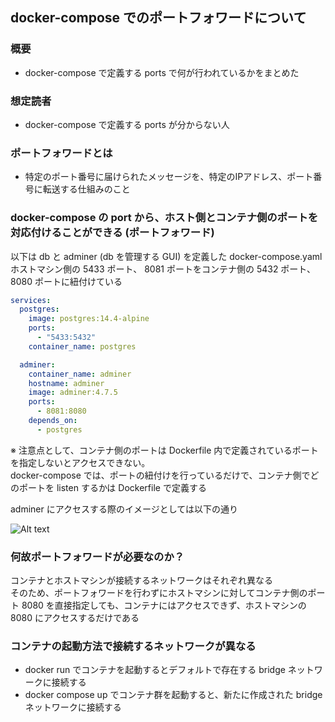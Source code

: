 ## docker-compose でのポートフォワードについて
### 概要
 - docker-compose で定義する ports で何が行われているかをまとめた

### 想定読者
 - docker-compose で定義する ports が分からない人

### ポートフォワードとは
 - 特定のポート番号に届けられたメッセージを、特定のIPアドレス、ポート番号に転送する仕組みのこと

### docker-compose の port から、ホスト側とコンテナ側のポートを対応付けることができる (ポートフォワード)
以下は db と adminer (db を管理する GUI) を定義した docker-compose.yaml  
ホストマシン側の 5433 ポート、 8081 ポートをコンテナ側の 5432 ポート、8080 ポートに紐付けている

```docker-compose:docker-compose.yaml
services:
  postgres:
    image: postgres:14.4-alpine
    ports:
      - "5433:5432"
    container_name: postgres

  adminer:
    container_name: adminer
    hostname: adminer
    image: adminer:4.7.5
    ports:
      - 8081:8080
    depends_on:
      - postgres
```

※ 注意点として、コンテナ側のポートは Dockerfile 内で定義されているポートを指定しないとアクセスできない。  
docker-compose では、ポートの紐付けを行っているだけで、コンテナ側でどのポートを listen するかは Dockerfile で定義する

adminer にアクセスする際のイメージとしては以下の通り

 ![Alt text](image.png)


### 何故ポートフォワードが必要なのか？
コンテナとホストマシンが接続するネットワークはそれぞれ異なる  
そのため、ポートフォワードを行わずにホストマシンに対してコンテナ側のポート 8080 を直接指定しても、コンテナにはアクセスできず、ホストマシンの 8080 にアクセスするだけである



### コンテナの起動方法で接続するネットワークが異なる
 - docker run でコンテナを起動するとデフォルトで存在する bridge ネットワークに接続する
 - docker compose up でコンテナ群を起動すると、新たに作成された bridge ネットワークに接続する


